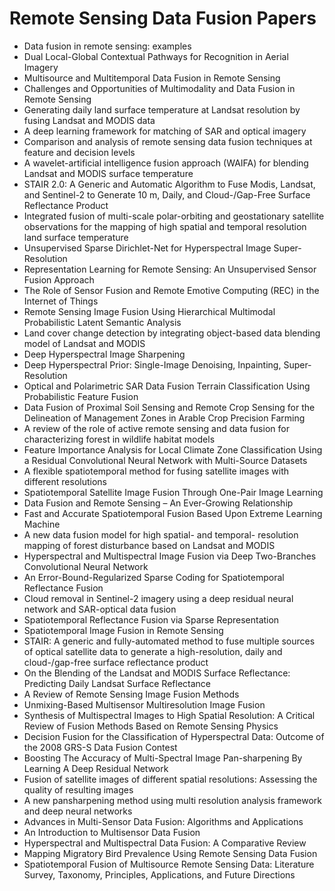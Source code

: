 # Remote Sensing Data Fusion Papers

<ul>

                             

 <li><a target="_blank" href="https://github.com/manjunath5496/Remote-Sensing-Data-Fusion-Papers/blob/master/d(1).pdf" style="text-decoration:none;">Data fusion in remote sensing: examples</a></li>

 <li><a target="_blank" href="https://github.com/manjunath5496/Remote-Sensing-Data-Fusion-Papers/blob/master/d(2).pdf" style="text-decoration:none;">Dual Local-Global Contextual Pathways for Recognition in Aerial Imagery</a></li>

<li><a target="_blank" href="https://github.com/manjunath5496/Remote-Sensing-Data-Fusion-Papers/blob/master/d(3).pdf" style="text-decoration:none;">Multisource and Multitemporal Data Fusion in Remote Sensing</a></li>
 <li><a target="_blank" href="https://github.com/manjunath5496/Remote-Sensing-Data-Fusion-Papers/blob/master/d(4).pdf" style="text-decoration:none;">Challenges and Opportunities of Multimodality and Data Fusion in Remote Sensing</a></li>                              
<li><a target="_blank" href="https://github.com/manjunath5496/Remote-Sensing-Data-Fusion-Papers/blob/master/d(5).pdf" style="text-decoration:none;">Generating daily land surface temperature at Landsat resolution by fusing Landsat and MODIS data</a></li>
<li><a target="_blank" href="https://github.com/manjunath5496/Remote-Sensing-Data-Fusion-Papers/blob/master/d(6).pdf" style="text-decoration:none;">A deep learning framework for matching of SAR and optical imagery</a></li>
 <li><a target="_blank" href="https://github.com/manjunath5496/Remote-Sensing-Data-Fusion-Papers/blob/master/d(7).pdf" style="text-decoration:none;">Comparison and analysis of remote sensing data fusion techniques at feature and decision levels</a></li>

 <li><a target="_blank" href="https://github.com/manjunath5496/Remote-Sensing-Data-Fusion-Papers/blob/master/d(8).pdf" style="text-decoration:none;"> A wavelet-artificial intelligence fusion approach (WAIFA) for blending Landsat and MODIS surface temperature</a></li>
   <li><a target="_blank" href="https://github.com/manjunath5496/Remote-Sensing-Data-Fusion-Papers/blob/master/d(9).pdf" style="text-decoration:none;">STAIR 2.0: A Generic and Automatic Algorithm to Fuse Modis, Landsat, and Sentinel-2 to Generate 10 m, Daily, and Cloud-/Gap-Free Surface Reflectance Product</a></li>
  
   
 <li><a target="_blank" href="https://github.com/manjunath5496/Remote-Sensing-Data-Fusion-Papers/blob/master/d(10).pdf" style="text-decoration:none;">Integrated fusion of multi-scale polar-orbiting and geostationary satellite observations for the mapping of high spatial and temporal resolution land surface temperature </a></li>                              
<li><a target="_blank" href="https://github.com/manjunath5496/Remote-Sensing-Data-Fusion-Papers/blob/master/d(11).pdf" style="text-decoration:none;">Unsupervised Sparse Dirichlet-Net for Hyperspectral Image Super-Resolution</a></li>
<li><a target="_blank" href="https://github.com/manjunath5496/Remote-Sensing-Data-Fusion-Papers/blob/master/d(12).pdf" style="text-decoration:none;">Representation Learning for Remote Sensing: An Unsupervised Sensor Fusion Approach</a></li>
<li><a target="_blank" href="https://github.com/manjunath5496/Remote-Sensing-Data-Fusion-Papers/blob/master/d(13).pdf" style="text-decoration:none;">The Role of Sensor Fusion and Remote Emotive Computing (REC) in the Internet of Things</a></li>

<li><a target="_blank" href="https://github.com/manjunath5496/Remote-Sensing-Data-Fusion-Papers/blob/master/d(14).pdf" style="text-decoration:none;">Remote Sensing Image Fusion Using Hierarchical Multimodal Probabilistic Latent Semantic Analysis</a></li>
                              
<li><a target="_blank" href="https://github.com/manjunath5496/Remote-Sensing-Data-Fusion-Papers/blob/master/d(15).pdf" style="text-decoration:none;">Land cover change detection by integrating object-based data blending model of Landsat and MODIS</a></li>

<li><a target="_blank" href="https://github.com/manjunath5496/Remote-Sensing-Data-Fusion-Papers/blob/master/d(16).pdf" style="text-decoration:none;">Deep Hyperspectral Image Sharpening</a></li>

  <li><a target="_blank" href="https://github.com/manjunath5496/Remote-Sensing-Data-Fusion-Papers/blob/master/d(17).pdf" style="text-decoration:none;">Deep Hyperspectral Prior:
Single-Image Denoising, Inpainting, Super-Resolution</a></li>   
  
<li><a target="_blank" href="https://github.com/manjunath5496/Remote-Sensing-Data-Fusion-Papers/blob/master/d(18).pdf" style="text-decoration:none;">Optical and Polarimetric SAR Data Fusion Terrain Classification Using Probabilistic Feature Fusion</a></li> 

  
<li><a target="_blank" href="https://github.com/manjunath5496/Remote-Sensing-Data-Fusion-Papers/blob/master/d(19).pdf" style="text-decoration:none;">Data Fusion of Proximal Soil Sensing and Remote Crop Sensing for the Delineation of Management Zones in Arable Crop Precision Farming</a></li> 

<li><a target="_blank" href="https://github.com/manjunath5496/Remote-Sensing-Data-Fusion-Papers/blob/master/d(20).pdf" style="text-decoration:none;">A review of the role of active remote sensing and data fusion for characterizing forest in wildlife habitat models</a></li>

<li><a target="_blank" href="https://github.com/manjunath5496/Remote-Sensing-Data-Fusion-Papers/blob/master/d(21).pdf" style="text-decoration:none;">Feature Importance Analysis for Local Climate Zone Classification Using a Residual Convolutional Neural Network with Multi-Source Datasets</a></li>
<li><a target="_blank" href="https://github.com/manjunath5496/Remote-Sensing-Data-Fusion-Papers/blob/master/d(22).pdf" style="text-decoration:none;">A flexible spatiotemporal method for fusing satellite images with different resolutions</a></li> 
 <li><a target="_blank" href="https://github.com/manjunath5496/Remote-Sensing-Data-Fusion-Papers/blob/master/d(23).pdf" style="text-decoration:none;">Spatiotemporal Satellite Image Fusion Through One-Pair Image Learning</a></li> 
 

   <li><a target="_blank" href="https://github.com/manjunath5496/Remote-Sensing-Data-Fusion-Papers/blob/master/d(24).pdf" style="text-decoration:none;">Data Fusion and Remote Sensing – An Ever-Growing Relationship</a></li>
 
   <li><a target="_blank" href="https://github.com/manjunath5496/Remote-Sensing-Data-Fusion-Papers/blob/master/d(25).pdf" style="text-decoration:none;">Fast and Accurate Spatiotemporal Fusion Based Upon Extreme Learning Machine</a></li>                              
 <li><a target="_blank" href="https://github.com/manjunath5496/Remote-Sensing-Data-Fusion-Papers/blob/master/d(26).pdf" style="text-decoration:none;">A new data fusion model for high spatial- and temporal- resolution mapping of forest disturbance based on Landsat and MODIS</a></li>
 <li><a target="_blank" href="https://github.com/manjunath5496/Remote-Sensing-Data-Fusion-Papers/blob/master/d(27).pdf" style="text-decoration:none;">Hyperspectral and Multispectral Image Fusion via Deep Two-Branches Convolutional Neural Network</a></li>
   
 
   <li><a target="_blank" href="https://github.com/manjunath5496/Remote-Sensing-Data-Fusion-Papers/blob/master/d(28).pdf" style="text-decoration:none;">An Error-Bound-Regularized Sparse Coding for Spatiotemporal Reflectance Fusion</a></li>
 
   <li><a target="_blank" href="https://github.com/manjunath5496/Remote-Sensing-Data-Fusion-Papers/blob/master/d(29).pdf" style="text-decoration:none;">Cloud removal in Sentinel-2 imagery using a deep residual neural network and SAR-optical data fusion </a></li>                              

  <li><a target="_blank" href="https://github.com/manjunath5496/Remote-Sensing-Data-Fusion-Papers/blob/master/d(30).pdf" style="text-decoration:none;">Spatiotemporal Reflectance Fusion via Sparse Representation</a></li>
 
   <li><a target="_blank" href="https://github.com/manjunath5496/Remote-Sensing-Data-Fusion-Papers/blob/master/d(31).pdf" style="text-decoration:none;">Spatiotemporal Image Fusion in Remote Sensing</a></li> 
    <li><a target="_blank" href="https://github.com/manjunath5496/Remote-Sensing-Data-Fusion-Papers/blob/master/d(32).pdf" style="text-decoration:none;">STAIR: A generic and fully-automated method to fuse multiple sources of optical satellite data to generate a high-resolution, daily and cloud-/gap-free surface reflectance product</a></li> 

   <li><a target="_blank" href="https://github.com/manjunath5496/Remote-Sensing-Data-Fusion-Papers/blob/master/d(33).pdf" style="text-decoration:none;">On the Blending of the Landsat and MODIS Surface Reflectance: Predicting Daily Landsat Surface Reflectance</a></li>                              

  <li><a target="_blank" href="https://github.com/manjunath5496/Remote-Sensing-Data-Fusion-Papers/blob/master/d(34).pdf" style="text-decoration:none;">A Review of Remote Sensing Image Fusion Methods</a></li> 
 
  <li><a target="_blank" href="https://github.com/manjunath5496/Remote-Sensing-Data-Fusion-Papers/blob/master/d(35).pdf" style="text-decoration:none;">Unmixing-Based Multisensor Multiresolution Image Fusion</a></li> 

  <li><a target="_blank" href="https://github.com/manjunath5496/Remote-Sensing-Data-Fusion-Papers/blob/master/d(36).pdf" style="text-decoration:none;">Synthesis of Multispectral Images to High Spatial Resolution: A Critical Review of Fusion Methods Based on Remote Sensing Physics</a></li> 
 
<li><a target="_blank" href="https://github.com/manjunath5496/Remote-Sensing-Data-Fusion-Papers/blob/master/d(37).pdf" style="text-decoration:none;">Decision Fusion for the Classification of Hyperspectral Data: Outcome of the 2008 GRS-S Data Fusion Contest</a></li>
 <li><a target="_blank" href="https://github.com/manjunath5496/Remote-Sensing-Data-Fusion-Papers/blob/master/d(38).pdf" style="text-decoration:none;">Boosting The Accuracy of Multi-Spectral Image Pan-sharpening By Learning A Deep Residual Network</a></li>
<li><a target="_blank" href="https://github.com/manjunath5496/Remote-Sensing-Data-Fusion-Papers/blob/master/d(39).pdf" style="text-decoration:none;">Fusion of satellite images of different spatial resolutions: Assessing the quality of resulting images</a></li>
 <li><a target="_blank" href="https://github.com/manjunath5496/Remote-Sensing-Data-Fusion-Papers/blob/master/d(40).pdf" style="text-decoration:none;">A new pansharpening method using multi resolution analysis framework and deep neural networks</a></li>                              
<li><a target="_blank" href="https://github.com/manjunath5496/Remote-Sensing-Data-Fusion-Papers/blob/master/d(41).pdf" style="text-decoration:none;">Advances in Multi-Sensor Data Fusion: Algorithms and Applications</a></li>
<li><a target="_blank" href="https://github.com/manjunath5496/Remote-Sensing-Data-Fusion-Papers/blob/master/d(42).pdf" style="text-decoration:none;">An Introduction to Multisensor Data Fusion</a></li>
 
  <li><a target="_blank" href="https://github.com/manjunath5496/Remote-Sensing-Data-Fusion-Papers/blob/master/d(43).pdf" style="text-decoration:none;">Hyperspectral and Multispectral Data Fusion: A Comparative Review</a></li>
 <li><a target="_blank" href="https://github.com/manjunath5496/Remote-Sensing-Data-Fusion-Papers/blob/master/d(44).pdf" style="text-decoration:none;">Mapping Migratory Bird Prevalence Using Remote Sensing Data Fusion</a></li>
   <li><a target="_blank" href="https://github.com/manjunath5496/Remote-Sensing-Data-Fusion-Papers/blob/master/d(45).pdf" style="text-decoration:none;">Spatiotemporal Fusion of Multisource Remote Sensing Data: Literature Survey, Taxonomy, Principles, Applications, and Future Directions</a></li>  
   
</ul>
  
  
